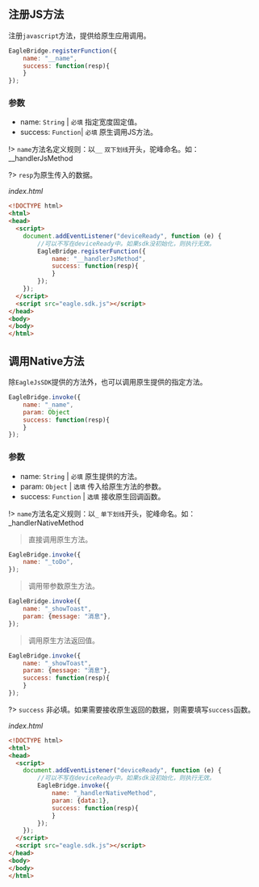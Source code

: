 ## 注册JS方法

注册`javascript`方法，提供给原生应用调用。

```javascript
EagleBridge.registerFunction({
    name: "__name",
    success: function(resp){
    }
});
```

### 参数

- name:        `String` | `必填` 指定宽度固定值。
- success:     `Function`| `必填` 原生调用JS方法。

!> `name`方法名定义规则：以`__` `双下划线`开头，驼峰命名。如：__handlerJsMethod

?> `resp`为原生传入的数据。


*index.html*

```html
<!DOCTYPE html>
<html>
<head>
  <script>
    document.addEventListener("deviceReady", function (e) {
        //可以不写在deviceReady中。如果sdk没初始化，则执行无效。
        EagleBridge.registerFunction({
            name: "__handlerJsMethod",
            success: function(resp){
            }
        });
    });
  </script>
  <script src="eagle.sdk.js"></script>
</head>
<body>
</body>
</html>
```


## 调用Native方法

除`EagleJsSDK`提供的方法外，也可以调用原生提供的指定方法。

```javascript
EagleBridge.invoke({
    name: "_name",
    param: Object
    success: function(resp){
    }
});
```

### 参数

- name:        `String` | `必填` 原生提供的方法。
- param:       `Object` | `选填` 传入给原生方法的参数。
- success:     `Function` | `选填` 接收原生回调函数。

!> `name`方法名定义规则：以`_` `单下划线`开头，驼峰命名。如：_handlerNativeMethod

> 直接调用原生方法。

```javascript
EagleBridge.invoke({
    name: "_toDo",
});
```

> 调用带参数原生方法。

```javascript
EagleBridge.invoke({
    name: "_showToast",
    param: {message: "消息"},
});
```

> 调用原生方法返回值。

```javascript
EagleBridge.invoke({
    name: "_showToast",
    param: {message: "消息"},
    success: function(resp){
    }
});
```

?> `success` 非必填。如果需要接收原生返回的数据，则需要填写`success`函数。


*index.html*

```html
<!DOCTYPE html>
<html>
<head>
  <script>
    document.addEventListener("deviceReady", function (e) {
        //可以不写在deviceReady中。如果sdk没初始化，则执行无效。
        EagleBridge.invoke({
            name: "_handlerNativeMethod",
            param: {data:1},
            success: function(resp){
            }
        });
    });
  </script>
  <script src="eagle.sdk.js"></script>
</head>
<body>
</body>
</html>
```
